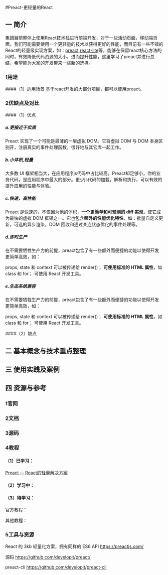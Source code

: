 #Preact-更轻量的React

## 一 简介

集团目前整体上使用React技术栈进行前端开发，对于一些活动页面，移动端页面，我们可能需要使用一个更轻量的技术以获得更好的性能，而目前有一些不错的React的轻量级实现方案，如：[preact](https://github.com/developit/preact/),[react-lite](https://github.com/Lucifier129/react-lite)等，能够在保留react核心方法的同时，有效降低代码资源的大小，进而提升性能，这里学习了preact并进行总结，希望能为大家的开发带来一些新的选择。

### 1用途
####（1）适用场景
基于react开发的大部分项目，都可以使用preact。

### 2优缺点及对比
####（1）优点
##### a.更接近于实质
Preact 实现了一个可能是最薄的一层虚拟 DOM。它将虚拟 DOM 与 DOM 本身区别开，注册真实的事件处理函数，很好地与其它库一起工作。

##### b.小体积,轻量
大多数 UI 框架相当大，在应用程序js代码中占比较高。Preact却足够小，你的业务代码，是应用程序中最大的部分。更少js代码的加载，解析和执行，可以有效的提升应用的性能与体验。

##### c.快速，高性能
Preact 是快速的，不仅因为他的体积，**一个更简单和可预测的 diff 实现**，使它成为最快的虚拟 DOM 框架之一。它也包含**额外的性能优化特性**，如：批量自定义更新，可选的异步渲染，DOM 回收和通过关连状态优化的事件处理等。

##### d.即时生产
在不需要牺牲生产力的前提，preact包含了有一些额外而便捷的功能以使得开发更简单高效，如：

props, state 和 context 可以被传递给 render()；
**可使用标准的 HTML 属性**，如 class 和 for；
可使用 React 开发工具。

##### e.生态系统兼容
在不需要牺牲生产力的前提，preact包含了有一些额外而便捷的功能以使得开发更简单高效，如：

props, state 和 context 可以被传递给 render()；
**可使用标准的 HTML 属性**，如 class 和 for；
可使用 React 开发工具。













####（2）缺点


## 二 基本概念与技术重点整理


## 三 使用实践及案例


## 四 资源与参考

### 1官网

### 2文档

### 3源码

### 4教程
#### （1）已学习：
[Preact -- React的轻量解决方案
](https://github.com/lcxfs1991/blog/issues/13)

#### （2）学习中：



#### （3）待学习：
官方教程：

其他教程：


### 5工具与资源









React 的 3kb 轻量化方案，拥有同样的 ES6 API
https://preactjs.com/

源码
https://github.com/developit/preact/

preact-cli
https://github.com/developit/preact-cli


